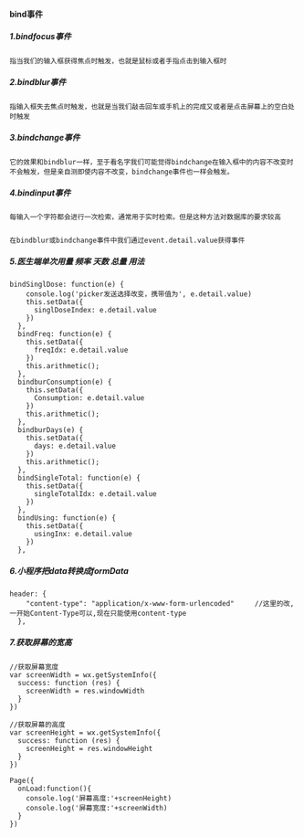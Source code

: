 #### bind事件
##### 1.bindfocus事件

```
指当我们的输入框获得焦点时触发，也就是鼠标或者手指点击到输入框时
```
##### 2.bindblur事件

```
指输入框失去焦点时触发，也就是当我们敲击回车或手机上的完成又或者是点击屏幕上的空白处时触发
```
##### 3.bindchange事件

```
它的效果和bindblur一样，至于看名字我们可能觉得bindchange在输入框中的内容不改变时不会触发，但是亲自测即使内容不改变，bindchange事件也一样会触发。 
```
##### 4.bindinput事件

```
每输入一个字符都会进行一次检索，通常用于实时检索。但是这种方法对数据库的要求较高
```
##### 
```
在bindblur或bindchange事件中我们通过event.detail.value获得事件
```
##### 5.医生端单次用量 频率 天数 总量  用法

```
bindSinglDose: function(e) {
    console.log('picker发送选择改变，携带值为', e.detail.value)
    this.setData({
      singlDoseIndex: e.detail.value
    })
  },
  bindFreq: function(e) {
    this.setData({
      freqIdx: e.detail.value
    })
    this.arithmetic();
  },
  bindburConsumption(e) {
    this.setData({
      Consumption: e.detail.value
    })
    this.arithmetic();
  },
  bindburDays(e) {
    this.setData({
      days: e.detail.value
    })
    this.arithmetic();
  },
  bindSingleTotal: function(e) {
    this.setData({
      singleTotalIdx: e.detail.value
    })
  },
  bindUsing: function(e) {
    this.setData({
      usingInx: e.detail.value
    })
  },
```
##### 6.小程序把data转换成formData
```
header: {
    "content-type": "application/x-www-form-urlencoded"     //这里的改,一开始Content-Type可以,现在只能使用content-type
  },
```
##### 7.获取屏幕的宽高

```
//获取屏幕宽度
var screenWidth = wx.getSystemInfo({
  success: function (res) {
    screenWidth = res.windowWidth
  }
})
```

```
//获取屏幕的高度
var screenHeight = wx.getSystemInfo({
  success: function (res) {
    screenHeight = res.windowHeight
  }
})
```

```
Page({
  onLoad:function(){
    console.log('屏幕高度:'+screenHeight)
    console.log('屏幕宽度:'+screenWidth)
  }
})
```


